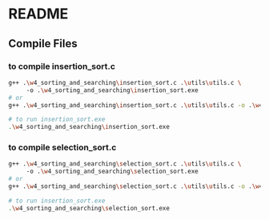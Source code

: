 # README

## Compile Files

### to compile insertion_sort.c

```bash
g++ .\w4_sorting_and_searching\insertion_sort.c .\utils\utils.c \ 
     -o .\w4_sorting_and_searching\insertion_sort.exe
# or
g++ .\w4_sorting_and_searching\insertion_sort.c .\utils\utils.c -o .\w4_sorting_and_searching\insertion_sort.exe

# to run insertion_sort.exe
.\w4_sorting_and_searching\insertion_sort.exe
```

### to compile selection_sort.c

```bash
g++ .\w4_sorting_and_searching\selection_sort.c .\utils\utils.c \ 
     -o .\w4_sorting_and_searching\selection_sort.exe
# or
g++ .\w4_sorting_and_searching\selection_sort.c .\utils\utils.c -o .\w4_sorting_and_searching\selection_sort.exe

# to run insertion_sort.exe
.\w4_sorting_and_searching\selection_sort.exe
```
